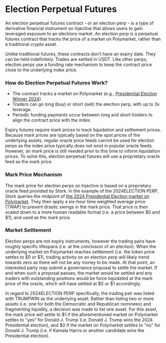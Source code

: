 # Election Perpetual Futures

An election perpetual futures contract - or an election perp - is a type of derivative financial instrument on Injective that allows users to gain leveraged exposure to an elections market. An election perp is a perpetual futures contract that tracks the price of a market on Polymarket, rather than a traditional crypto asset.

Unlike traditional futures, these contracts don't have an expiry date. They can be held indefinitely. Trades are settled in USDT. LIke other perps, election perps use a funding rate mechanism to keep the contract price close to the underlying index price.

### How do Election Perpetual Futures Work?

* The contract tracks a market on Polymarket (e.g., [Presidential Election Winner 2024](https://polymarket.com/event/presidential-election-winner-2024)).
* Traders can go long (buy) or short (sell) the election perp, with up to 3x leverage.
* Periodic funding payments occur between long and short holders to align the contract price with the index.

Expiry futures require mark prices to track liquidation and settlement prices. Because mark prices are typically based on the spot prices of the underlying assets, regular oracle price feeds cannot be used for election perps as the index price typically does not exist in popular oracle feeds. However, an mark price is still needed prior to this time to inform liquidation prices. To solve this, election perpetual futures will use a proprietary oracle feed as the mark price.

### Mark Price Mechanism

The mark price for election perps on Injective is based on a proprietary oracle feed provided by Stork. In the example of the 2024ELECTION PERP, Stork queries the midpoint of [the 2024 Presidential Election market on Polymarket](election-perpetual-futures.md#how-do-election-perpetual-futures-work). They then apply a six-hour time weighted average price (TWAP) to prevent drastic swings in the mark price. That price is then scaled down to a more human readable format (i.e. a price between $0 and $1), and used as the mark price.

### Market Settlement

Election perps are not expiry instruments, however the trading pairs have roughly specific lifespans (i.e. at the conclusion of an election). When the underlying market on Polymarket reaches settlement (i.e. the token price settles to $0 or $1), trading activity on an election perp will likely trend towards zero as there will not be any money to be made. At that point, an interested party may submit a governance proposal to settle the market. If and when such a proposal passes, the market would be settled and any traders with outstanding positions would be force liquidated at the mark price of the oracle, which will have settled at $0 or $1 accordingly.

In regard to 2024ELECTION PERP specifically, the trading pair was listed with TRUMPWIN as the underlying asset. Rather than listing two or more assets (i.e. one for both the Democratic and Republican nominees) and fragmenting liquidity, a decision was made to list one asset. For this asset, the mark price will settle to $1 if the aforementioned market on Polymarket settles to "yes" for Donald J. Trump (i.e. Donald J. Trump wins the 2024 Presidential election), and $0 if the market on Polymarket settles to "no" for Donald J. Trump (i.e. if Kamala Harris or another candidate wins the Presidential election).
